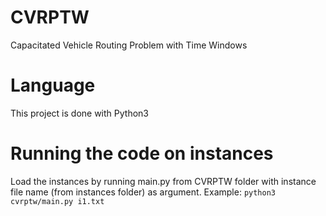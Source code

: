 # CVRPTW
Capacitated Vehicle Routing Problem with Time Windows

# Language
This project is done with Python3

# Running the code on instances
Load the instances by running main.py from CVRPTW folder with instance file name (from instances folder) as argument.
Example: ```python3 cvrptw/main.py i1.txt```